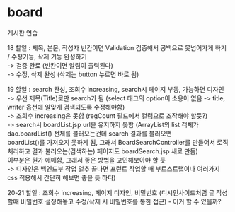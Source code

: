 # board
게시판 연습

18 할일 : 제목, 본문, 작성자 빈칸이면 Validation 검증해서 공백으로 못넘어가게 하기 / 수정기능, 삭제 기능 완성하기
  <br> -> 검증 완료 (빈칸이면 알림이 출력된다)
  <br> -> 수정, 삭제 완성 (삭제는 button 누르면 바로 됨)
  
19 할일 : search 완성, 조회수 increasing, search시 페이지 부동, 가능하면 디자인 
  <br> -> 우선 제목(Title)로만 search가 됨 (select 태그의 option이 소용이 없음 -> title, writer 옵션에 알맞게 검색되도록 수정해야함)
  <br> -> 조회수 increasing은 못함 (regCount 필드에서 컬럼으로 조작해야 할듯?)
  <br> -> search시 boardList.jsp url을 유지하지 못함 (ArrayList<BoardVO>의 list 객체가 dao.boardList() 전체를 불러오는건데 search 결과를 불러오면
  <br>    boardList()를 가져오지 못하게 됨, 그래서 BoardSearchController를 만들어서 로직 처리하고 결과 불러오는(검색하는) 페이지도 boardSearch.jsp 새로 만듬)
  <br>    이부분은 뭔가 애매함, 그래서 좋은 방법을 고민해보아야 할 듯
  <br> -> 디자인은 백엔드부 작업 얼추 끝나면 프런트 작업할 때 부트스트랩이나 여러가지 css 적용해서 간단히 해보면 좋을 듯 하다)

20-21 할일 : 조회수 increasing, 페이지 디자인, 비밀번호 (디시인사이드처럼 글 작성할때 비밀번호 설정해놓고 수정/삭제 시 비밀번호를 통한 접근) - 이거 할 수 있을까?
